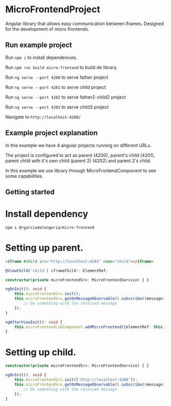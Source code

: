 # MicroFrontendProject

Angular library that allows easy communication between iframes. Designed for the development of micro frontends.

## Run example project

Run `npm i` to install dependencies.

Run `npm run build micro-frontend` to build de library.

Run `ng serve --port 4200` to serve father project

Run `ng serve --port 4201` to serve child project

Run `ng serve --port 4202` to serve father2-child2 project

Run `ng serve --port 4203` to serve child3 project

Navigate to `http://localhost:4200/`

## Example project explanation

In this example we have 4 angular projects running on different URLs.

The project is configured to act as parent (4200), parent's child (4201), parent child with it's own child (parent 2) (4202) and parent 2's child.

In this example we use library through MicroFrontendComponent to see some capabilities.

## Getting started

# Install dependency

`npm i @rgarciadelongoria/micro-frontend`

# Setting up parent.

```html
<iframe #child src="http://localhost:4201" name="child"></iframe>
```

```typescript
@ViewChild('child') iframeChild!: ElementRef;

constructor(private microFrontendSrv: MicroFrontendService) { }

ngOnInit(): void {
    this.microFrontendSrv.init();
    this.microFrontendSrv.getOnMessageObservable().subscribe((message: any) => {
        // Do something with the received message
    });
}

ngAfterViewInit(): void {
    this.microFrontendLibComponent.addMicroFrontend({elementRef: this.iframeChild});
}
```

# Setting up child.

```typescript
constructor(private microFrontendSrv: MicroFrontendService) { }

ngOnInit(): void {
    this.microFrontendSrv.init(['http://localhost:4200']);
    this.microFrontendSrv.getOnMessageObservable().subscribe((message: any) => {
        // Do something with the received message
    });
}
```
